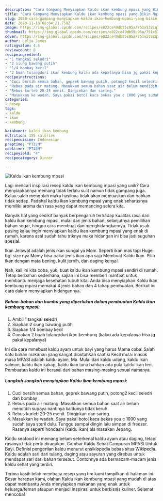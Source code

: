 ```yaml
---
description: "Cara Gampang Menyiapkan Kaldu ikan kembung mpasi yang Bikin Ngiler"
title: "Cara Gampang Menyiapkan Kaldu ikan kembung mpasi yang Bikin Ngiler"
slug: 2058-cara-gampang-menyiapkan-kaldu-ikan-kembung-mpasi-yang-bikin-ngiler
date: 2020-11-18T06:04:21.750Z
image: https://img-global.cpcdn.com/recipes/e822ce49db55c95a/751x532cq70/kaldu-ikan-kembung-mpasi-foto-resep-utama.jpg
thumbnail: https://img-global.cpcdn.com/recipes/e822ce49db55c95a/751x532cq70/kaldu-ikan-kembung-mpasi-foto-resep-utama.jpg
cover: https://img-global.cpcdn.com/recipes/e822ce49db55c95a/751x532cq70/kaldu-ikan-kembung-mpasi-foto-resep-utama.jpg
author: Lelia James
ratingvalue: 4.6
reviewcount: 8
recipeingredient:
- "1 tangkai seledri"
- "2 siung bawang putih"
- "1/4 bombay kecil"
- "2 buah tulangduri ikan kembung kalau ada kepalanya bisa jg pakai kepalanya"
recipeinstructions:
- "Cuci bersih semua bahan, geprek bawang putih, potong2 kecil seledri dan bombay"
- "Rebus pada air matang. Masukkan semua bahan saat air belum mendidih supaya nantinya kaldunya tidak keruh."
- "Rebus kurleb 20-25 menit. Dinginkan dan saring."
- "Masukkan ke wadah. Saya pakai botol kaca bekas you c 1000 yang sudah saya steril dulu. Tunggu sampai dingin lalu simpan di freezer. Rasanya seperti hondashi (kaldu ikan) ala masakan Jepang."
categories:
- Resep
tags:
- kaldu
- ikan
- kembung

katakunci: kaldu ikan kembung 
nutrition: 155 calories
recipecuisine: Indonesian
preptime: "PT22M"
cooktime: "PT48M"
recipeyield: "4"
recipecategory: Dinner

---
```



![Kaldu ikan kembung mpasi](https://img-global.cpcdn.com/recipes/e822ce49db55c95a/751x532cq70/kaldu-ikan-kembung-mpasi-foto-resep-utama.jpg)

Lagi mencari inspirasi resep kaldu ikan kembung mpasi yang unik? Cara menyiapkannya memang tidak terlalu sulit namun tidak gampang juga. Kalau salah mengolah maka hasilnya tidak akan memuaskan dan bahkan tidak sedap. Padahal kaldu ikan kembung mpasi yang enak seharusnya memiliki aroma dan rasa yang dapat memancing selera kita.

Banyak hal yang sedikit banyak berpengaruh terhadap kualitas rasa dari kaldu ikan kembung mpasi, mulai dari jenis bahan, selanjutnya pemilihan bahan segar, hingga cara membuat dan menghidangkannya. Tidak usah pusing kalau ingin menyiapkan kaldu ikan kembung mpasi yang enak di rumah, karena asal sudah tahu triknya maka hidangan ini bisa jadi suguhan spesial.

Ikan Jelawat adalah jenis ikan sungai ya Mom. Seperti ikan mas tapi Huge bgt size nya Momy bisa pakai jenis ikan apa saja Membuat Kaldu Ikan. Pilih ikan dengan mata bening, kulit jernih, dan daging kenyal.


Nah, kali ini kita coba, yuk, buat kaldu ikan kembung mpasi sendiri di rumah. Tetap berbahan sederhana, sajian ini bisa memberi manfaat untuk membantu menjaga kesehatan tubuh kita. Anda bisa menyiapkan Kaldu ikan kembung mpasi memakai 4 jenis bahan dan 4 tahap pembuatan. Berikut ini cara dalam menyiapkan hidangannya.

<!--inarticleads1-->

##### Bahan-bahan dan bumbu yang diperlukan dalam pembuatan Kaldu ikan kembung mpasi:

1. Ambil 1 tangkai seledri
1. Siapkan 2 siung bawang putih
1. Siapkan 1/4 bombay kecil
1. Gunakan 2 buah tulang/duri ikan kembung (kalau ada kepalanya bisa jg pakai kepalanya)


Ini dia cara mmebuat kaldu ayam untuk bayi yang harus Mama coba! Salah satu bahan makanan yang sangat dibutuhkan saat si Kecil mulai masuk masa MPASI adalah kaldu ayam, Ma. Mulai dari kaldu udang, kaldu ikan salmon, kaldu ikan kakap, kaldu ikan tuna bahkan ada pula kaldu ikan teri. Pembuatan kaldu ini berasal dari bahan masing-masing sesuai namanya. 

<!--inarticleads2-->

##### Langkah-langkah menyiapkan Kaldu ikan kembung mpasi:

1. Cuci bersih semua bahan, geprek bawang putih, potong2 kecil seledri dan bombay
1. Rebus pada air matang. Masukkan semua bahan saat air belum mendidih supaya nantinya kaldunya tidak keruh.
1. Rebus kurleb 20-25 menit. Dinginkan dan saring.
1. Masukkan ke wadah. Saya pakai botol kaca bekas you c 1000 yang sudah saya steril dulu. Tunggu sampai dingin lalu simpan di freezer. Rasanya seperti hondashi (kaldu ikan) ala masakan Jepang.


Kaldu seafood ini memang belum seterkenal kaldu ayam atau daging, tetapi rasanya tidak perlu diragukan. Gambar Kaldu Sehat Campuran MPASI Untuk Bayi. Definisi pengertian kaldu menurut ensiklopedia bebas situs Wikipedia. Kaldu adalah sari dari tulang, daging atau sayuran yang direbus untuk mendapat sari dari bahan tersebut. Contohnya ada bermacam-macam jenis kaldu sehat yang terdiri. 

Terima kasih telah membaca resep yang tim kami tampilkan di halaman ini. Besar harapan kami, olahan Kaldu ikan kembung mpasi yang mudah di atas dapat membantu Anda menyiapkan makanan yang enak untuk keluarga/teman ataupun menjadi inspirasi untuk berbisnis kuliner. Selamat mencoba!
